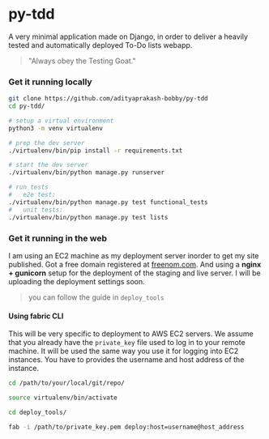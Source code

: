 # py-tdd

A very minimal application made on Django, in order to deliver a heavily tested and automatically deployed To-Do lists webapp.  

> "Always obey the Testing Goat."

### Get it running locally
```bash
git clone https://github.com/adityaprakash-bobby/py-tdd
cd py-tdd/

# setup a virtual environment
python3 -m venv virtualenv

# prep the dev server
./virtualenv/bin/pip install -r requirements.txt

# start the dev server
./virtualenv/bin/python manage.py runserver

# run tests
#   e2e test:
./virtualenv/bin/python manage.py test functional_tests
#   unit tests:
./virtualenv/bin/python manage.py test lists
```

### Get it running in the web

I am using an EC2 machine as my deployment server inorder to get my site published. Got a free domain registered at [freenom.com](https://my.freenom.com/). And using a **nginx + gunicorn** setup for the deployment of the staging and live server. I will be uploading the deployment settings soon.

> you can follow the guide in `deploy_tools`


#### Using fabric CLI

This will be very specific to deployment to AWS EC2 servers. We assume that you already have the `private_key` file used to log in to your remote machine. It will be used the same way you use it for logging into EC2 instances. You have to provides the username and host address of the instance.

```bash
cd /path/to/your/local/git/repo/

source virtualenv/bin/activate

cd deploy_tools/

fab -i /path/to/private_key.pem deploy:host=username@host_address
```
